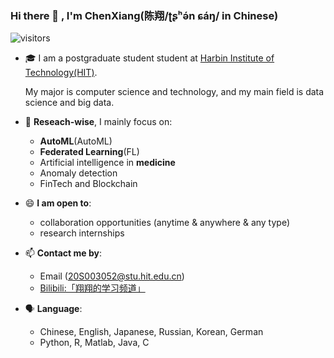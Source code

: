 ### Hi there 👋 , I'm ChenXiang(陈翔/ʈʂʰə́n ɕáŋ/ in Chinese)

![visitors](https://visitor-badge.glitch.me/badge?page_id=https://github.com/ChenXiang1998)

- 🎓 I am a postgraduate student student at [Harbin Institute of Technology(HIT)](http://www.hit.edu.cn).

  My major is computer science and technology, and my main field is data science and big data.

- 🔭 **Reseach-wise**, I mainly focus on:
    - **AutoML**(AutoML)
    - **Federated Learning**(FL)
    - Artificial intelligence in **medicine**
    - Anomaly detection
    - FinTech and Blockchain 

- 😄 **I am open to**:
    - collaboration opportunities (anytime & anywhere & any type)
    - research internships

- 📫 **Contact me by**:
    - Email (20S003052@stu.hit.edu.cn)
    - [Bilibili:「翔翔的学习频道」](https://space.bilibili.com/1586658)

- 🗣️ **Language**:
    - Chinese, English, Japanese, Russian, Korean, German
    - Python, R, Matlab, Java, C


